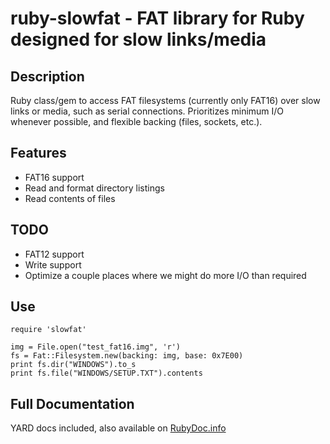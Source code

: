 # ruby-slowfat - FAT library for Ruby designed for slow links/media

## Description

Ruby class/gem to access FAT filesystems (currently only FAT16) over slow links or media, such as serial connections. Prioritizes minimum I/O whenever possible, and flexible backing (files, sockets, etc.).

## Features
 * FAT16 support
 * Read and format directory listings
 * Read contents of files

## TODO
 * FAT12 support
 * Write support
 * Optimize a couple places where we might do more I/O than required

## Use
    require 'slowfat'

    img = File.open("test_fat16.img", 'r')
    fs = Fat::Filesystem.new(backing: img, base: 0x7E00)
    print fs.dir("WINDOWS").to_s
    print fs.file("WINDOWS/SETUP.TXT").contents


## Full Documentation
YARD docs included, also available on [RubyDoc.info](https://www.rubydoc.info/github/sarahemm/ruby-syncsign/master)
